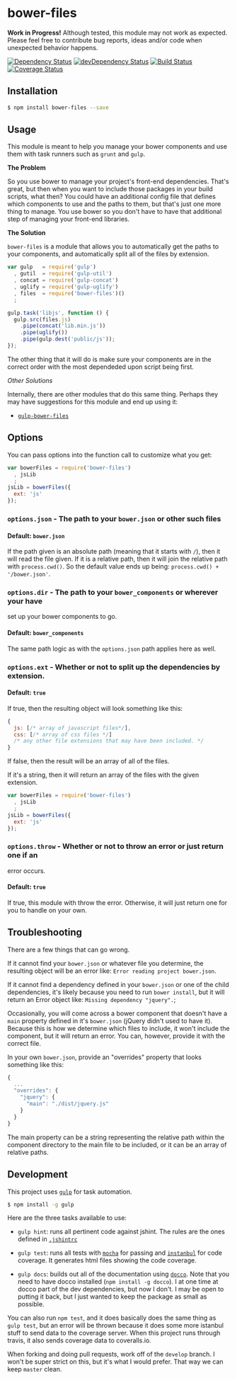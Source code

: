 # bower-files

**Work in Progress!** Although tested, this module may not work as expected.
Please feel free to contribute bug reports, ideas and/or code when unexpected
behavior happens.

[![Dependency Status](https://david-dm.org/ksmithut/bower-files.png?theme=shields.io)](https://david-dm.org/ksmithut/bower-files)
[![devDependency Status](https://david-dm.org/ksmithut/bower-files/dev-status.png?theme=shields.io)](https://david-dm.org/ksmithut/bower-files#info=devDependencies)
[![Build Status](https://travis-ci.org/ksmithut/bower-files.png)](https://travis-ci.org/ksmithut/bower-files)
[![Coverage Status](https://coveralls.io/repos/ksmithut/bower-files/badge.png)](https://coveralls.io/r/ksmithut/bower-files)

## Installation

```bash
$ npm install bower-files --save
```

## Usage

This module is meant to help you manage your bower components and use them with task runners such as `grunt` and `gulp`.

**The Problem**

So you use bower to manage your project's front-end dependencies. That's great,
but then when you want to include those packages in your build scripts, what
then? You could have an additional config file that defines which components to
use and the paths to them, but that's just one more thing to manage. You use
bower so you don't have to have that additional step of managing your front-end
libraries.

**The Solution**

`bower-files` is a module that allows you to automatically get the paths to your
components, and automatically split all of the files by extension.

```javascript
var gulp   = require('gulp')
  , gutil  = require('gulp-util')
  , concat = require('gulp-concat')
  , uglify = require('gulp-uglify')
  , files  = require('bower-files')()
  ;

gulp.task('libjs', function () {
  gulp.src(files.js)
    .pipe(concat('lib.min.js'))
    .pipe(uglify())
    .pipe(gulp.dest('public/js'));
});
```

The other thing that it will do is make sure your components are in the correct
order with the most dependeded upon script being first.

*Other Solutions*

Internally, there are other modules that do this same thing. Perhaps they may
have suggestions for this module and end up using it:

- [`gulp-bower-files`](https://www.npmjs.org/package/gulp-bower-files)

## Options

You can pass options into the function call to customize what you get:

```javascript
var bowerFiles = require('bower-files')
  , jsLib
  ;
jsLib = bowerFiles({
  ext: 'js'
});
```

### `options.json` - The path to your `bower.json` or other such files

#### Default: `bower.json`

If the path given is an absolute path (meaning that it starts with `/`), then it
will read the file given. If it is a relative path, then it will join the
relative path with `process.cwd()`. So the default value ends up being:
`process.cwd() + '/bower.json'`.

### `options.dir` - The path to your `bower_components` or wherever your have
set up your bower components to go.

#### Default: `bower_components`

The same path logic as with the `options.json` path applies here as well.

### `options.ext` - Whether or not to split up the dependencies by extension.

#### Default: `true`

If true, then the resulting object will look something like this:

```javascript
{
  js: [/* array of javascript files*/],
  css: [/* array of css files */]
  /* any other file extensions that may have been included. */
}
```

If false, then the result will be an array of all of the files.

If it's a string, then it will return an array of the files with the given
extension.

```javascript
var bowerFiles = require('bower-files')
  , jsLib
  ;
jsLib = bowerFiles({
  ext: 'js'
});
```

### `options.throw` - Whether or not to throw an error or just return one if an
error occurs.

#### Default: `true`

If true, this module with throw the error. Otherwise, it will just return one
for you to handle on your own.

## Troubleshooting

There are a few things that can go wrong.

If it cannot find your `bower.json` or
whatever file you determine, the resulting object will be an error like:
`Error reading project bower.json`.

If it cannot find a dependency defined in your `bower.json` or one of the child
dependencies, it's likely because you need to run `bower install`, but it will
return an Error object like: `Missing dependency "jquery".`;

Occasionally, you will come across a bower component that doesn't have a `main`
property defined in it's `bower.json` (jQuery didn't used to have it). Because
this is how we determine which files to include, it won't include the component,
but it will return an error. You can, however, provide it with the correct file.

In your own `bower.json`, provide an "overrides" property that looks something
like this:

```javascript
{
  ...
  "overrides": {
    "jquery": {
      "main": "./dist/jquery.js"
    }
  }
}
```

The main property can be a string representing the relative path within the
component directory to the main file to be included, or it can be an array of
relative paths.

## Development

This project uses [`gulp`](http://gulpjs.com/) for task automation.

```bash
$ npm install -g gulp
```

Here are the three tasks available to use:

* `gulp hint`: runs all pertinent code against jshint. The rules are the ones
defined in [`.jshintrc`](.jshintrc)

* `gulp test`: runs all tests with
[`mocha`](http://visionmedia.github.io/mocha/) for passing and
[`instanbul`](http://gotwarlost.github.io/istanbul/) for code coverage. It
generates html files showing the code coverage.

* `gulp docs`: builds out all of the documentation using
[`docco`](http://jashkenas.github.io/docco/). Note that you need to have docco
installed (`npm install -g docco`). I at one time at docco part of the dev
dependencies, but now I don't. I may be open to putting it back, but I just
wanted to keep the package as small as possible.

You can also run `npm test`, and it does basically does the same thing as
`gulp test`, but an error will be thrown because it does some more istanbul
stuff to send data to the coverage server. When this project runs through
travis, it also sends coverage data to coveralls.io.

When forking and doing pull requests, work off of the `develop` branch. I won't
be super strict on this, but it's what I would prefer. That way we can keep
`master` clean.
